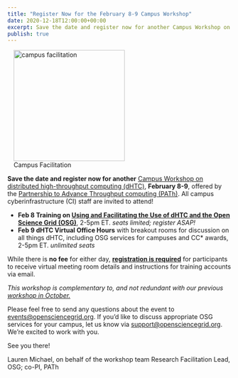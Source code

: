 ```yaml
---
title: "Register Now for the February 8-9 Campus Workshop" 
date: 2020-12-18T12:00:00+00:00
excerpt: Save the date and register now for another Campus Workshop on distributed high-throughput computing (dHTC) February 8-9 offered by the Parternship to Advance Throughput Computing (PATh).
publish: true
--- 
```


<figure class="figure float-right" style="margin-left: 1em">
  <img src="{{site.baseurl}}/images/news/savethedate.jpeg" class="figure-img img-fluid rounded" alt="campus facilitation" width="250px">
  <figcaption class="figure-caption">Campus Facilitation<br/></figcaption>
</figure>

**Save the date and register now for another** <a href="https://indico.fnal.gov/event/46925/" target="_blank">Campus Workshop on distributed high-throughput computing (dHTC)</a>, **February 8-9**, offered by the <a href="https://path-cc.io/" target="_blank">Partnership to Advance Throughput computing (PATh)</a>. All campus cyberinfrastructure (CI) staff are invited to attend!

<ul><li><b>Feb 8 Training on <a href="https://opensciencegrid.org/dHTC-Campus-Workshop-2021/" target="_blank">Using and Facilitating the Use of dHTC and the Open Science Grid (OSG)</a></b>, 2-5pm ET.
<i>seats limited; register ASAP!</i></li>

<li><b>Feb 9 dHTC Virtual Office Hours</b> with breakout rooms for discussion on all things dHTC, including OSG services for campuses and CC* awards, 2-5pm ET.
<i>unlimited seats</i></li></ul>

While there is **no fee** for either day, <a href="https://opensciencegrid.org/dHTC-Campus-Workshop-2021/" target="_blank">**registration is required**</a> for participants to receive virtual meeting room details and instructions for training accounts via email.

*This workshop is complementary to, and not redundant with our previous* <a href="https://indico.fnal.gov/event/45998/overview" target="_blank">*workshop in October.*</a>

Please feel free to send any questions about the event to <a href = "mailto: events@opensciencegrid.org">events@opensciencegrid.org</a>. If you’d like to discuss appropriate OSG services for your campus, let us know via <a href = "mailto: support@opensciencegrid.org">support@opensciencegrid.org</a>. We’re excited to work with you.

See you there!

Lauren Michael, on behalf of the workshop team
Research Facilitation Lead, OSG; co-PI, PATh
